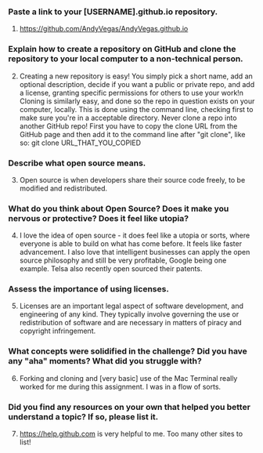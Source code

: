### Paste a link to your [USERNAME].github.io repository.

1. https://github.com/AndyVegas/AndyVegas.github.io

### Explain how to create a repository on GitHub and clone the repository to your local computer to a non-technical person.

2. Creating a new repository is easy!  You simply pick a short name, add an optional description, decide if you want a public or private repo, and add a license, granting specific permissions for others to use your work!n  Cloning is similarly easy, and done so the repo in question exists on your computer, locally.  This is done using the command line, checking first to make sure you're in a acceptable directory.  Never clone a repo into another GitHub repo!  First you have to copy the clone URL from the GitHub page and then add it to the command line after "git clone", like so:
git clone URL_THAT_YOU_COPIED

### Describe what open source means.

3. Open source is when developers share their source code freely, to be modified and redistributed.  

### What do you think about Open Source? Does it make you nervous or protective? Does it feel like utopia?

4. I love the idea of open source - it does feel like a utopia or sorts, where everyone is able to build on what has come before.  It feels like faster advancement.  I also love that intelligent businesses can apply the open source philosophy and still be very profitable, Google being one example.  Telsa also recently open sourced their patents.  

### Assess the importance of using licenses.

5. Licenses are an important legal aspect of software development, and engineering of any kind.  They typically involve governing the use or redistribution of software and are necessary in matters of piracy and copyright infringement.  

### What concepts were solidified in the challenge? Did you have any "aha" moments? What did you struggle with?

6. Forking and cloning and [very basic] use of the Mac Terminal really worked for me during this assignment.  I was in a flow of sorts.

### Did you find any resources on your own that helped you better understand a topic? If so, please list it.

7. https://help.github.com is very helpful to me.  Too many other sites to list!